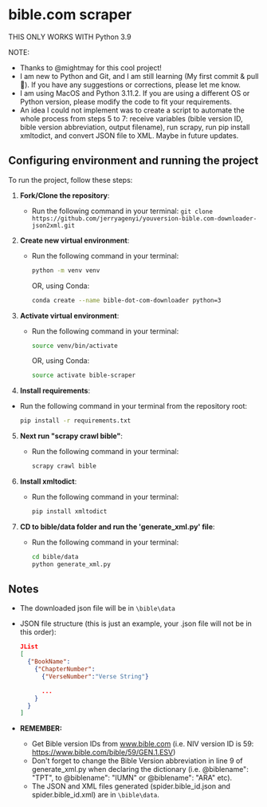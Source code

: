 # bible.com scraper

THIS ONLY WORKS WITH Python 3.9

NOTE:

- Thanks to @mightmay for this cool project!
- I am new to Python and Git, and I am still learning (My first commit & pull 🤗). If you have any suggestions or corrections, please let me know.
- I am using MacOS and Python 3.11.2. If you are using a different OS or Python version, please modify the code to fit your requirements.
- An idea I could not implement was to create a script to automate the whole process from steps 5 to 7: receive variables (bible version ID, bible version abbreviation, output filename), run scrapy, run pip install xmltodict, and convert JSON file to XML. Maybe in future updates.

## Configuring environment and running the project

To run the project, follow these steps:

1. **Fork/Clone the repository**:

   - Run the following command in your terminal: `git clone https://github.com/jerryagenyi/youversion-bible.com-downloader-json2xml.git`

2. **Create new virtual environment**:

   - Run the following command in your terminal:
     ```bash
     python -m venv venv
     ```
     OR, using Conda:
     ```bash
     conda create --name bible-dot-com-downloader python=3
     ```

3. **Activate virtual environment**:

   - Run the following command in your terminal:
     ```bash
     source venv/bin/activate
     ```
     OR, using Conda:
     ```bash
     source activate bible-scraper
     ```

4. **Install requirements**:

  - Run the following command in your terminal from the repository root:
    ```bash
    pip install -r requirements.txt
    ```

5. **Next run "scrapy crawl bible"**:

   - Run the following command in your terminal:
     ```bash
     scrapy crawl bible
     ```

6. **Install xmltodict**:

   - Run the following command in your terminal:
     ```bash
     pip install xmltodict
     ```

7. **CD to bible/data folder and run the 'generate_xml.py' file**:
   - Run the following command in your terminal:
     ```bash
     cd bible/data
     python generate_xml.py
     ```

## Notes

- The downloaded json file will be in `\bible\data`
- JSON file structure (this is just an example, your .json file will not be in this order):

  ```json
  JList
  [
    {"BookName":
      {"ChapterNumber":
        {"VerseNumber":"Verse String"}

        ...
      }
    }
  ]
  ```

- **REMEMBER:**
  - Get Bible version IDs from www.bible.com (i.e. NIV version ID is 59: https://www.bible.com/bible/59/GEN.1.ESV)
  - Don't forget to change the Bible Version abbreviation in line 9 of generate_xml.py when declaring the dictionary (i.e. @biblename": "TPT", to @biblename": "IUMN" or @biblename": "ARA" etc).
  - The JSON and XML files generated (spider.bible_id.json and spider.bible_id.xml) are in `\bible\data`.
